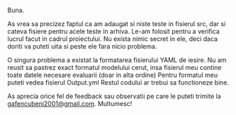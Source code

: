 Buna. 

As vrea sa precizez faptul ca am adaugat si niste teste in fisierul src, dar si cateva fisiere pentru acele teste in arhiva. 
Le-am folosit pentru a verifica lucrul facut in cadrul proiectului.
Nu exista nimic secret in ele, deci daca doriti va puteti uita si peste ele fara nicio problema.

O singura problema a existat la formatarea fisierului YAML de iesire. 
Nu am reusit sa pastrez exact formatul modelului cerut, insa fisierul meu contine toate datele necesare evaluarii (doar in alta ordine)
Pentru formatul meu puteti vedea fisierul Output.yml
Restul codului ar trebui sa functioneze bine.

As aprecia orice fel de feedback sau observatii pe care le puteti trimite la gafencubeni2001@gmail.com.
Multumesc!


